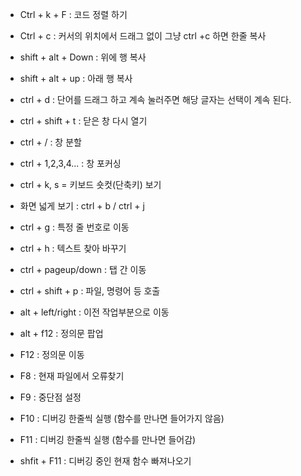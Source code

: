 - Ctrl + k + F : 코드 정렬 하기

- Ctrl + c : 커서의 위치에서 드래그 없이 그냥 ctrl +c 하면 한줄 복사

- shift + alt + Down : 위에 행 복사

- shift  + alt + up : 아래 행 복사

- ctrl + d : 단어를 드래그 하고 계속 눌러주면 해당 글자는 선택이 계속 된다.
  
- ctrl + shift + t : 닫은 창 다시 열기

- ctrl + / : 창 분할

- ctrl + 1,2,3,4... : 창 포커싱

- ctrl + k, s = 키보드 숏컷(단축키) 보기

- 화면 넓게 보기 : ctrl + b / ctrl + j

- ctrl + g : 특정 줄 번호로 이동

- ctrl + h : 텍스트 찾아 바꾸기

- ctrl + pageup/down : 탭 간 이동

- ctrl + shift + p : 파일, 명령어 등 호출

- alt + left/right : 이전 작업부분으로 이동

- alt + f12 : 정의문 팝업

- F12 : 정의문 이동

- F8 : 현재 파일에서 오류찾기

- F9 : 중단점 설정

- F10 : 디버깅 한줄씩 실행 (함수를 만나면 들어가지 않음)

- F11 : 디버깅 한줄씩 실행 (함수를 만나면 들어감)

- shfit + F11 : 디버깅 중인 현재 함수 빠져나오기
